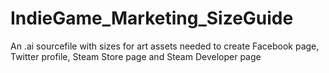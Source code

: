 # IndieGame_Marketing_SizeGuide
An .ai sourcefile with sizes for art assets needed to create Facebook page, Twitter profile, Steam Store page and Steam Developer page
